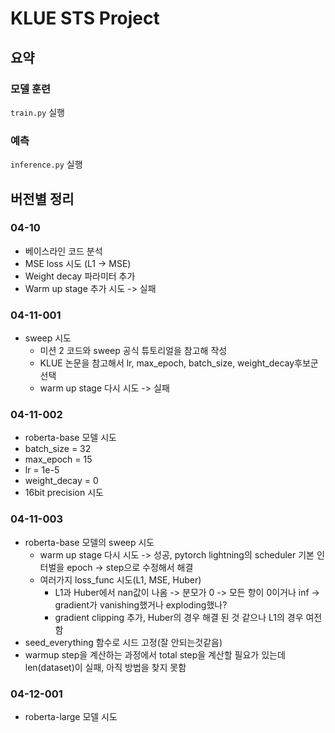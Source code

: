 # KLUE STS Project
## 요약
### 모델 훈련
`train.py` 실행
### 예측
`inference.py` 실행

## 버전별 정리
### 04-10
- 베이스라인 코드 분석
- MSE loss 시도 (L1 -> MSE)
- Weight decay 파라미터 추가
- Warm up stage 추가 시도 -> 실패
### 04-11-001
- sweep 시도
  - 미션 2 코드와 sweep 공식 튜토리얼을 참고해 작성
  - KLUE 논문을 참고해서 lr, max_epoch, batch_size, weight_decay후보군 선택
  - warm up stage 다시 시도 -> 실패
### 04-11-002
- roberta-base 모델 시도
- batch_size = 32
- max_epoch = 15
- lr = 1e-5
- weight_decay = 0
- 16bit precision 시도
### 04-11-003
- roberta-base 모델의 sweep 시도
  - warm up stage 다시 시도 -> 성공, pytorch lightning의 scheduler 기본 인터벌을 epoch -> step으로 수정해서 해결
  - 여러가지 loss_func 시도(L1, MSE, Huber)
    - L1과 Huber에서 nan값이 나옴 -> 분모가 0 -> 모든 항이 0이거나 inf -> gradient가 vanishing했거나 exploding했나?
    - gradient clipping 추가, Huber의 경우 해결 된 것 같으나 L1의 경우 여전함
- seed_everything 함수로 시드 고정(잘 안되는것같음)
- warmup step을 계산하는 과정에서 total step을 계산할 필요가 있는데 len(dataset)이 실패, 아직 방법을 찾지 못함
### 04-12-001
- roberta-large 모델 시도

